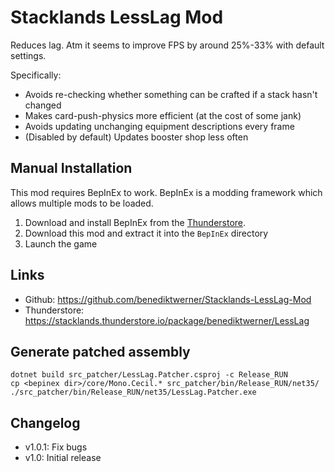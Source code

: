 # Stacklands LessLag Mod

Reduces lag. Atm it seems to improve FPS by around 25%-33% with default settings.

Specifically:
- Avoids re-checking whether something can be crafted if a stack hasn't changed
- Makes card-push-physics more efficient (at the cost of some jank)
- Avoids updating unchanging equipment descriptions every frame
- (Disabled by default) Updates booster shop less often


## Manual Installation
This mod requires BepInEx to work. BepInEx is a modding framework which allows multiple mods to be loaded.

1. Download and install BepInEx from the [Thunderstore](https://stacklands.thunderstore.io/package/BepInEx/BepInExPack_Stacklands/).
4. Download this mod and extract it into the `BepInEx` directory
5. Launch the game

## Links
- Github: https://github.com/benediktwerner/Stacklands-LessLag-Mod
- Thunderstore: https://stacklands.thunderstore.io/package/benediktwerner/LessLag

## Generate patched assembly

```
dotnet build src_patcher/LessLag.Patcher.csproj -c Release_RUN
cp <bepinex dir>/core/Mono.Cecil.* src_patcher/bin/Release_RUN/net35/
./src_patcher/bin/Release_RUN/net35/LessLag.Patcher.exe
```

## Changelog

- v1.0.1: Fix bugs
- v1.0: Initial release
